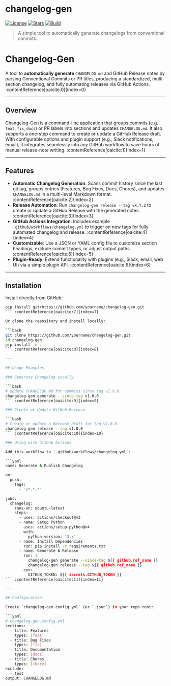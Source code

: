 # changelog-gen

[![License](https://img.shields.io/github/license/Axszv/changelog-gen)](https://github.com/Axszv/changelog-gen/blob/main/LICENSE)
[![Stars](https://img.shields.io/github/stars/Axszv/changelog-gen?style=social)](https://github.com/Axszv/changelog-gen/stargazers)
[![Build](https://github.com/Axszv/changelog-gen/actions/workflows/ci.yml/badge.svg)](https://github.com/Axszv/changelog-gen/actions)

> A simple tool to automatically generate changelogs from conventional 
commits.
# Changelog-Gen

A tool to **automatically generate** `CHANGELOG.md` and GitHub Release 
notes by parsing Conventional Commits or PR titles, producing a 
standardized, multi-section changelog, and fully automating releases via 
GitHub Actions. :contentReference[oaicite:0]{index=0}

---

## Overview

Changelog-Gen is a command-line application that groups commits (e.g. 
`feat`, `fix`, `docs`) or PR labels into sections and updates 
`CHANGELOG.md`. It also supports a one-step command to create or update a 
GitHub Release draft. With configurable options and plugin support (e.g., 
Slack notifications, email), it integrates seamlessly into any GitHub 
workflow to save hours of manual release-note writing. 
:contentReference[oaicite:1]{index=1}

---

## Features

- **Automatic Changelog Generation**: Scans commit history since the last 
git tag, groups entries (Features, Bug Fixes, Docs, Chores), and updates 
`CHANGELOG.md` in a multi-level Markdown format. 
:contentReference[oaicite:2]{index=2}  
- **Release Automation**: Run `changelog-gen release --tag vX.Y.Z` to 
create or update a GitHub Release with the generated notes. 
:contentReference[oaicite:3]{index=3}  
- **GitHub Actions Integration**: Includes example 
`.github/workflows/changelog.yml` to trigger on new tags for fully 
automated changelog and release. :contentReference[oaicite:4]{index=4}  
- **Customizable**: Use a JSON or YAML config file to customize section 
headings, exclude commit types, or adjust output paths. 
:contentReference[oaicite:5]{index=5}  
- **Plugin-Ready**: Extend functionality with plugins (e.g., Slack, email, 
web UI) via a simple plugin API. :contentReference[oaicite:6]{index=6}

---

## Installation

Install directly from GitHub:

```bash
pip install git+https://github.com/yourname/changelog-gen.git
``` :contentReference[oaicite:7]{index=7}

Or clone the repository and install locally:

```bash
git clone https://github.com/yourname/changelog-gen.git
cd changelog-gen
pip install -e .
``` :contentReference[oaicite:8]{index=8}

---

## Usage Examples

### Generate Changelog Locally

```bash
# Update CHANGELOG.md for commits since tag v1.0.0
changelog-gen generate --since-tag v1.0.0
``` :contentReference[oaicite:9]{index=9}

### Create or Update GitHub Release

```bash
# Create or update a Release draft for tag v1.0.0
changelog-gen release --tag v1.0.0
``` :contentReference[oaicite:10]{index=10}

### Using with GitHub Actions

Add this workflow to `.github/workflows/changelog.yml`:

```yaml
name: Generate & Publish Changelog

on:
  push:
    tags:
      - 'v*.*.*'

jobs:
  changelog:
    runs-on: ubuntu-latest
    steps:
      - uses: actions/checkout@v3
      - name: Setup Python
        uses: actions/setup-python@v4
        with:
          python-version: '3.x'
      - name: Install Dependencies
        run: pip install -r requirements.txt
      - name: Generate & Release
        run: |
          changelog-gen generate --since-tag ${{ github.ref_name }}
          changelog-gen release --tag ${{ github.ref_name }}
        env:
          GITHUB_TOKEN: ${{ secrets.GITHUB_TOKEN }}
``` :contentReference[oaicite:11]{index=11}

---

## Configuration

Create `changelog-gen.config.yml` (or `.json`) in your repo root:

```yaml
# changelog-gen.config.yml
sections:
  - title: Features
    types: [feat]
  - title: Bug Fixes
    types: [fix]
  - title: Documentation
    types: [docs]
  - title: Chores
    types: [chore]
exclude:
  - test
output: CHANGELOG.md
